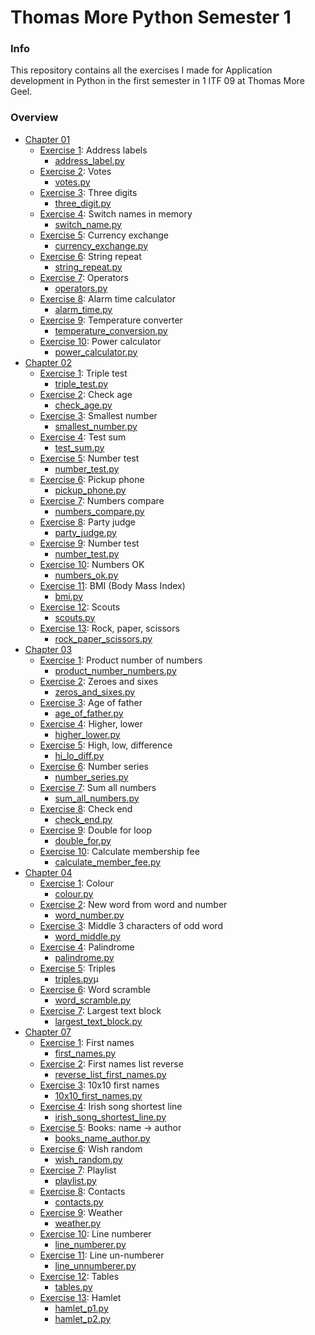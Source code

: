 # Thomas More Python Semester 1
### Info
This repository contains all the exercises I made for Application development in Python in the first semester in 1 ITF 09 at Thomas More Geel.
### Overview
- [Chapter 01](/C1)
    - [Exercise 1](/C1/EX1): Address labels
        - [address_label.py](/C1/EX1/address_label.py)
    - [Exercise 2](/C1/EX2): Votes
        - [votes.py](/C1/EX2/votes.py)
    - [Exercise 3](/C1/EX3): Three digits
        - [three_digit.py](/C1/EX3/three_digit.py)
    - [Exercise 4](/C1/EX4): Switch names in memory
        - [switch_name.py](/C1/EX4/switch_name.py)
    - [Exercise 5](/C1/EX5): Currency exchange
        - [currency_exchange.py](/C1/EX5/currency_exchange.py)
    - [Exercise 6](/C1/EX6): String repeat
        - [string_repeat.py](/C1/EX6/string_repeat.py)
    - [Exercise 7](/C1/EX7): Operators
        - [operators.py](/C1/EX7/operators.py)
    - [Exercise 8](/C1/EX8): Alarm time calculator
        - [alarm_time.py](/C1/EX8/alarm_time.py)
    - [Exercise 9](/C1/EX9): Temperature converter
        - [temperature_conversion.py](/C1/EX9/temperature_conversion.py)
    - [Exercise 10](/C1/EX10): Power calculator
        - [power_calculator.py](/C1/EX10/power_calculator.py)
- [Chapter 02](/C2)
    - [Exercise 1](/C2/EX1): Triple test
        - [triple_test.py](/C2/EX1/triple_test.py)
    - [Exercise 2](/C2/EX2): Check age
        - [check_age.py](/C2/EX2/check_age.py)
    - [Exercise 3](/C2/EX3): Smallest number
        - [smallest_number.py](/C2/EX3/smallest_number.py)
    - [Exercise 4](/C2/EX4): Test sum
        - [test_sum.py](/C2/EX4/test_sum.py)
    - [Exercise 5](/C2/EX5): Number test
        - [number_test.py](/C2/EX5/number_test.py)
    - [Exercise 6](/C2/EX6): Pickup phone
        - [pickup_phone.py](/C2/EX6/pickup_phone.py)
    - [Exercise 7](/C2/EX7): Numbers compare
        - [numbers_compare.py](/C2/EX7/numbers_compare.py)
    - [Exercise 8](/C2/EX8): Party judge
        - [party_judge.py](/C2/EX8/party_judge.py)
    - [Exercise 9](/C2/EX9): Number test
        - [number_test.py](/C2/EX9/number_test.py)
    - [Exercise 10](/C2/EX10): Numbers OK
        - [numbers_ok.py](/C2/EX10/numbers_ok.py)
    - [Exercise 11](/C2/EX11): BMI (Body Mass Index)
        - [bmi.py](/C2/EX11/bmi.py)
    - [Exercise 12](/C2/EX12): Scouts
        - [scouts.py](/C2/EX12/scouts.py)
    - [Exercise 13](/C2/EX13): Rock, paper, scissors
        - [rock_paper_scissors.py](/C2/EX13/rock_paper_scissors.py)
- [Chapter 03](/C3)
    - [Exercise 1](/C3/EX1): Product number of numbers
        - [product_number_numbers.py](/C3/EX1/product_number_numbers.py)
    - [Exercise 2](/C3/EX2): Zeroes and sixes
        - [zeros_and_sixes.py](/C3/EX2/zeros_and_sixes.py)
    - [Exercise 3](/C3/EX3): Age of father
        - [age_of_father.py](/C3/EX3/age_of_father.py)
    - [Exercise 4](/C3/EX4): Higher, lower
        - [higher_lower.py](/C3/EX4/higher_lower.py)
    - [Exercise 5](/C3/EX5): High, low, difference
        - [hi_lo_diff.py](/C3/EX5/hi_lo_diff.py)
    - [Exercise 6](/C3/EX6): Number series
        - [number_series.py](/C3/EX6/number_series.py)
    - [Exercise 7](/C3/EX7): Sum all numbers
        - [sum_all_numbers.py](/C3/EX7/sum_all_numbers.py)
    - [Exercise 8](/C3/EX8): Check end
        - [check_end.py](/C3/EX8/check_end.py)
    - [Exercise 9](/C3/EX9): Double for loop
        - [double_for.py](/C3/EX9/double_for.py)
    - [Exercise 10](/C3/EX10): Calculate membership fee
        - [calculate_member_fee.py](/C3/EX10/calculate_member_fee.py)
- [Chapter 04](/C4)
    - [Exercise 1](/C4/EX1): Colour
        - [colour.py](/C4/EX1/colour.py)
    - [Exercise 2](/C4/EX2): New word from word and number
        - [word_number.py](/C4/EX2/word_number.py)
    - [Exercise 3](/C4/EX3): Middle 3 characters of odd word
        - [word_middle.py](/C4/EX3/word_middle.py)
    - [Exercise 4](/C4/EX4): Palindrome
        - [palindrome.py](/C4/EX4/palindrome.py)
    - [Exercise 5](/C4/EX5): Triples
        - [triples.py](/C4/EX5/triples.py)µ
    - [Exercise 6](/C4/EX6): Word scramble
        - [word_scramble.py](/C4/EX6/word_scramble.py)
    - [Exercise 7](/C4/EX7): Largest text block
        - [largest_text_block.py](/C4/EX7/largest_text_block.py)
- [Chapter 07](/C7)
    - [Exercise 1](/C7/EX1): First names
        - [first_names.py](/C7/EX1/first_names.py)
    - [Exercise 2](/C7/EX2): First names list reverse
        - [reverse_list_first_names.py](/C7/EX2/reverse_list_first_names.py)
    - [Exercise 3](/C7/EX3): 10x10 first names
        - [10x10_first_names.py](/C7/EX3/10x10_first_names.py)
    - [Exercise 4](/C7/EX4): Irish song shortest line
        - [irish_song_shortest_line.py](/C7/EX4/irish_song_shortest_line.py)
    - [Exercise 5](/C7/EX5): Books: name -> author
        - [books_name_author.py](/C7/EX5/books_name_author.py)
    - [Exercise 6](/C7/EX6): Wish random
        - [wish_random.py](/C7/EX6/wish_random.py)
    - [Exercise 7](/C7/EX7): Playlist
        - [playlist.py](/C7/EX7/playlist.py)
    - [Exercise 8](/C7/EX8): Contacts
        - [contacts.py](/C7/EX8/contacts.py)
    - [Exercise 9](/C7/EX9): Weather
        - [weather.py](/C7/EX9/weather.py)
    - [Exercise 10](/C7/EX10): Line numberer
        - [line_numberer.py](/C7/EX10/line_numberer.py)
    - [Exercise 11](/C7/EX11): Line un-numberer
        - [line_unnumberer.py](/C7/EX11/line_unnumberer.py)
    - [Exercise 12](/C7/EX12): Tables
        - [tables.py](/C7/EX12/tables.py)
    - [Exercise 13](/C7/EX13): Hamlet
        - [hamlet_p1.py](/C7/EX13/hamlet_p1.py)
        - [hamlet_p2.py](/C7/EX13/hamlet_p2.py)